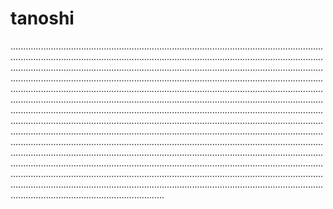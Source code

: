 # tanoshi
.....................................................................................................................................................................................................................................................................................................................................................................................................................................................................................................................................................................................................................................................................................................................................................................................................................................................................................................................................................................................................................................................................................................................................................................................................................................................................................................................................................................................................................................................................................................................................................................................................................................................................................................................................................................................................................................................................